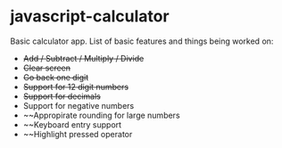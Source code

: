 # javascript-calculator

Basic calculator app. List of basic features and things being worked on:
- ~~Add / Subtract / Multiply / Divide~~
- ~~Clear screen~~
- ~~Go back one digit~~
- ~~Support for 12 digit numbers~~
- ~~Support for decimals~~
- Support for negative numbers
- ~~Appropirate rounding for large numbers
- ~~Keyboard entry support
- ~~Highlight pressed operator